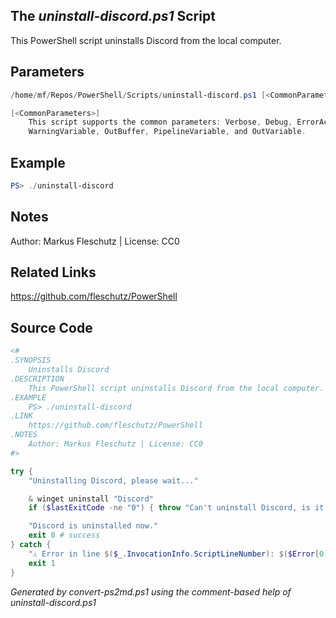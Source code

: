 ## The *uninstall-discord.ps1* Script

This PowerShell script uninstalls Discord from the local computer.

## Parameters
```powershell
/home/mf/Repos/PowerShell/Scripts/uninstall-discord.ps1 [<CommonParameters>]

[<CommonParameters>]
    This script supports the common parameters: Verbose, Debug, ErrorAction, ErrorVariable, WarningAction, 
    WarningVariable, OutBuffer, PipelineVariable, and OutVariable.
```

## Example
```powershell
PS> ./uninstall-discord

```

## Notes
Author: Markus Fleschutz | License: CC0

## Related Links
https://github.com/fleschutz/PowerShell

## Source Code
```powershell
<#
.SYNOPSIS
	Uninstalls Discord
.DESCRIPTION
	This PowerShell script uninstalls Discord from the local computer.
.EXAMPLE
	PS> ./uninstall-discord
.LINK
	https://github.com/fleschutz/PowerShell
.NOTES
	Author: Markus Fleschutz | License: CC0
#>

try {
	"Uninstalling Discord, please wait..."

	& winget uninstall "Discord"
	if ($lastExitCode -ne "0") { throw "Can't uninstall Discord, is it installed?" }

	"Discord is uninstalled now."
	exit 0 # success
} catch {
	"⚠️ Error in line $($_.InvocationInfo.ScriptLineNumber): $($Error[0])"
	exit 1
}
```

*Generated by convert-ps2md.ps1 using the comment-based help of uninstall-discord.ps1*
